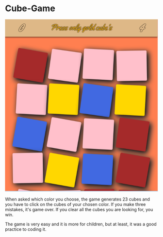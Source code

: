 # Cube-Game

![](images/cube.png)

When asked which color you choose, the game generates 23 cubes and you have to click on the cubes of your chosen color.
If you make three mistakes, it's game over. If you clear all the cubes you are looking for, you win.

The game is very easy and it is more for children, but at least, it was a good practice to coding it.
